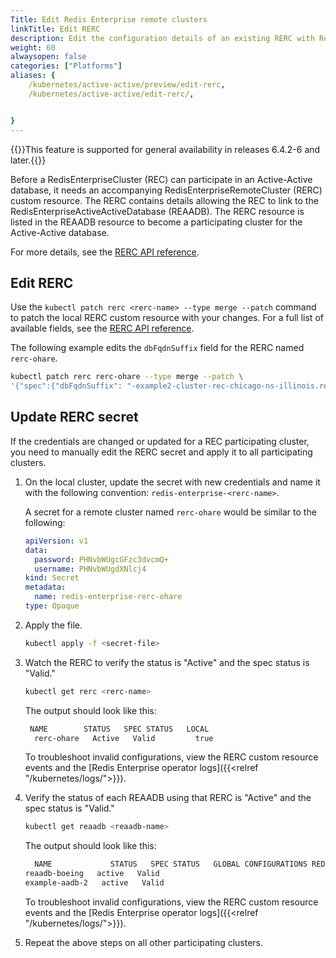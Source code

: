 ```yaml
---
Title: Edit Redis Enterprise remote clusters
linkTitle: Edit RERC
description: Edit the configuration details of an existing RERC with Redis Enterprise for Kubernetes.
weight: 60
alwaysopen: false
categories: ["Platforms"]
aliases: {
    /kubernetes/active-active/preview/edit-rerc,
    /kubernetes/active-active/edit-rerc/,


}
---
```

{{<note>}}This feature is supported for general availability in releases 6.4.2-6 and later.{{</note>}}

Before a RedisEnterpriseCluster (REC) can participate in an Active-Active database, it needs an accompanying RedisEnterpriseRemoteCluster (RERC) custom resource. The RERC contains details allowing the REC to link to the RedisEnterpriseActiveActiveDatabase (REAADB). The RERC resource is listed in the REAADB resource to become a participating cluster for the Active-Active database.

For more details, see the [RERC API reference](https://github.com/RedisLabs/redis-enterprise-k8s-docs/blob/master/redis_enterprise_remote_cluster_api.md).

## Edit RERC

Use the `kubectl patch rerc <rerc-name> --type merge --patch` command to patch the local RERC custom resource with your changes. For a full list of available fields, see the [RERC API reference](https://github.com/RedisLabs/redis-enterprise-k8s-docs/blob/master/redis_enterprise_remote_cluster_api.md).

The following example edits the `dbFqdnSuffix` field for the RERC named `rerc-ohare`.

```sh
kubectl patch rerc rerc-ohare --type merge --patch \
'{"spec":{"dbFqdnSuffix": "-example2-cluster-rec-chicago-ns-illinois.redis.com"}}'
```

## Update RERC secret

If the credentials are changed or updated for a REC participating cluster, you need to manually edit the RERC secret and apply it to all participating clusters.

1. On the local cluster, update the secret with new credentials and name it with the following convention:  `redis-enterprise-<rerc-name>`.

    A secret for a remote cluster named `rerc-ohare` would be similar to the following:

    ```yaml
    apiVersion: v1
    data:
      password: PHNvbWUgcGFzc3dvcmQ+
      username: PHNvbWUgdXNlcj4
    kind: Secret
    metadata:
      name: redis-enterprise-rerc-ohare
    type: Opaque
    ```

1. Apply the file.

    ```sh
    kubectl apply -f <secret-file>
    ```

1. Watch the RERC to verify the status is "Active" and the spec status is "Valid."

      ```sh
      kubectl get rerc <rerc-name>
      ```

    The output should look like this:
  
      ```sh
       NAME        STATUS   SPEC STATUS   LOCAL
        rerc-ohare   Active   Valid         true
      ```
      
    To troubleshoot invalid configurations, view the RERC custom resource events and the [Redis Enterprise operator logs]({{<relref "/kubernetes/logs/">}}).

1. Verify the status of each REAADB using that RERC is "Active" and the spec status is "Valid."

    ```sh 
    kubectl get reaadb <reaadb-name>
    ```

    The output should look like this:

    ```sh
      NAME             STATUS   SPEC STATUS   GLOBAL CONFIGURATIONS REDB   LINKED REDBS
    reaadb-boeing   active   Valid                                      
    example-aadb-2   active   Valid                                      
    ```

    To troubleshoot invalid configurations, view the RERC custom resource events and the [Redis Enterprise operator logs]({{<relref "/kubernetes/logs/">}}).

1. Repeat the above steps on all other participating clusters.
